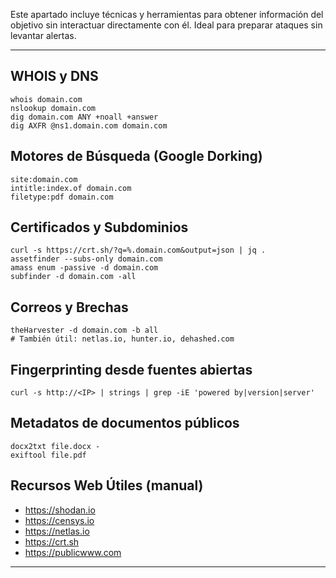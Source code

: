 
Este apartado incluye técnicas y herramientas para obtener información del objetivo sin interactuar directamente con él. Ideal para preparar ataques sin levantar alertas.

---

## WHOIS y DNS

```
whois domain.com
nslookup domain.com
dig domain.com ANY +noall +answer
dig AXFR @ns1.domain.com domain.com
```

## Motores de Búsqueda (Google Dorking)

```
site:domain.com
intitle:index.of domain.com
filetype:pdf domain.com
```

## Certificados y Subdominios

```
curl -s https://crt.sh/?q=%.domain.com&output=json | jq .
assetfinder --subs-only domain.com
amass enum -passive -d domain.com
subfinder -d domain.com -all
```

## Correos y Brechas

```
theHarvester -d domain.com -b all
# También útil: netlas.io, hunter.io, dehashed.com
```

## Fingerprinting desde fuentes abiertas

```
curl -s http://<IP> | strings | grep -iE 'powered by|version|server'
```

## Metadatos de documentos públicos

```
docx2txt file.docx -
exiftool file.pdf
```

## Recursos Web Útiles (manual)

- https://shodan.io
- https://censys.io
- https://netlas.io
- https://crt.sh
- https://publicwww.com
---
